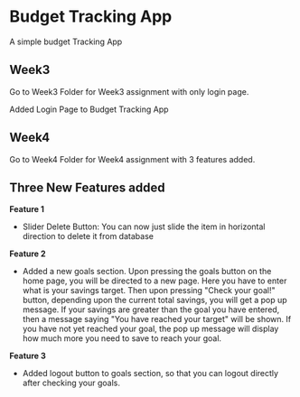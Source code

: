# Budget Tracking App

A simple budget Tracking App

## Week3
Go to Week3 Folder for Week3 assignment with only login page.

Added Login Page to Budget Tracking App


## Week4
Go to Week4 Folder for Week4 assignment with 3 features added.

## Three New Features added

**Feature 1** 
* Slider Delete Button: You can now just slide the item in horizontal direction to delete it from database 

**Feature 2** 
* Added a new goals section. Upon pressing the goals button on the home page, you will be directed to a new page. Here you have to enter what is your savings target. Then upon pressing "Check your goal!" button, depending upon the current total savings, you will get a pop up message. If your savings are greater than the goal you have entered, then a message saying "You have reached your target" will be shown. If you have not yet reached your goal, the pop up message will display how much more you need to save to reach your goal.

**Feature 3**
* Added logout button to goals section, so that you can logout directly after checking your goals.


